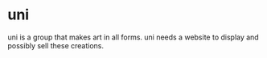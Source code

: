 # uni
uni is a group that makes art in all forms. uni needs a website to display and possibly sell these creations.
